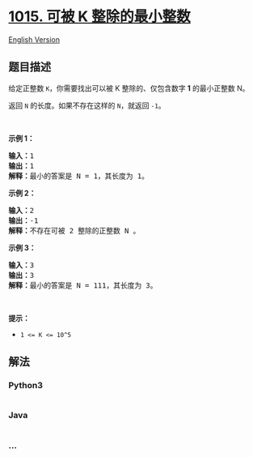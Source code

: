 # [1015. 可被 K 整除的最小整数](https://leetcode-cn.com/problems/smallest-integer-divisible-by-k)

[English Version](/solution/1000-1099/1015.Smallest%20Integer%20Divisible%20by%20K/README_EN.md)

## 题目描述

<!-- 这里写题目描述 -->

<p>给定正整数&nbsp;<code>K</code>，你需要找出可以被 K 整除的、仅包含数字 <strong>1</strong> 的最小正整数 N。</p>

<p>返回&nbsp;<code>N</code>&nbsp;的长度。如果不存在这样的&nbsp;<code>N</code>，就返回 <code>-1</code>。</p>

<p>&nbsp;</p>

<p><strong>示例 1：</strong></p>

<pre><strong>输入：</strong>1
<strong>输出：</strong>1
<strong>解释：</strong>最小的答案是 N = 1，其长度为 1。</pre>

<p><strong>示例 2：</strong></p>

<pre><strong>输入：</strong>2
<strong>输出：</strong>-1
<strong>解释：</strong>不存在可被 2 整除的正整数 N 。</pre>

<p><strong>示例 3：</strong></p>

<pre><strong>输入：</strong>3
<strong>输出：</strong>3
<strong>解释：</strong>最小的答案是 N = 111，其长度为 3。</pre>

<p>&nbsp;</p>

<p><strong>提示：</strong></p>

<ul>
	<li><code>1 &lt;= K &lt;= 10^5</code></li>
</ul>


## 解法

<!-- 这里可写通用的实现逻辑 -->

<!-- tabs:start -->

### **Python3**

<!-- 这里可写当前语言的特殊实现逻辑 -->

```python

```

### **Java**

<!-- 这里可写当前语言的特殊实现逻辑 -->

```java

```

### **...**

```

```

<!-- tabs:end -->
